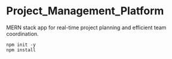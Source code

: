 # Project_Management_Platform
MERN stack app for real-time project planning and efficient team coordination.

```
npm init -y
npm install
```

